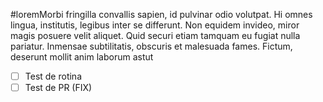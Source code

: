 #loremMorbi fringilla convallis sapien, id pulvinar odio volutpat. Hi omnes lingua, institutis, legibus inter se differunt. Non equidem invideo, miror magis posuere velit aliquet. Quid securi etiam tamquam eu fugiat nulla pariatur. Inmensae subtilitatis, obscuris et malesuada fames. Fictum, deserunt mollit anim laborum astut

- [ ] Test de rotina
- [ ] Test de PR (FIX)
